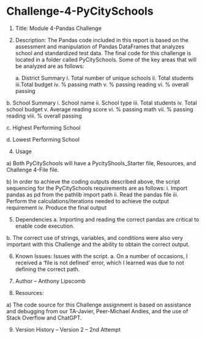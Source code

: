 # Challenge-4-PyCitySchools


1.	Title:  Module 4-Pandas Challenge

2.	Description:  The Pandas code included in this report is based on the assessment and manipulation of Pandas DataFrames that analyzes school and standardized test data.  The final code for this challenge is located in a folder called PyCitySchools.  Some of the key areas that will be analyzed are as follows:

    a.	District Summary
    i.	Total number of unique schools
    ii.	Total students
    iii.Total budget
    iv.	% passing math
     v.	% passing reading
    vi.	% overall passing

b.	School Summary
     i.	School name
    ii.	School type
   iii. Total students
    iv.	Total school budget
     v.	Average reading score
    vi.	% passing math
   vii. % passing reading
  viii. % overall passing

c.	Highest Performing School

d.	Lowest Performing School

4.	Usage

a)	Both PyCitySchools will have a PycityShools_Starter file, Resources, and Challenge 4-File file. 

b)	In order to achieve the coding outputs described above, the script sequencing for the PyCitySchools requirements are as follows:
    i.	Import pandas as pd from the pathlib import path
   ii.	Read the pandas file
  iii.	Perform the calculations/iterations needed to achieve the output requirement
   iv.	Produce the final output

5.	Dependencies
a.	Importing and reading the correct pandas are critical to enable code execution.

b.	The correct use of strings, variables, and conditions were also very important with this Challenge and the ability to obtain the correct output.

6.	Known Issues: Issues with the script.
a.	On a number of occasions, I received a  ‘file is not defined’ error, which I learned was due to not defining the correct path. 

7.	Author – Anthony Lipscomb

8.	Resources:  

a)	The code source for this Challenge assignment is based on assistance and debugging from our TA-Javier, Peer-Michael Andies, and the use of Stack Overflow and  ChatGPT.

9.	Version History – Version 2 – 2nd Attempt

